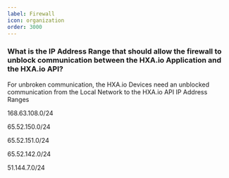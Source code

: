 ```yaml
---
label: Firewall
icon: organization
order: 3000
---
```


### What is the IP Address Range that should allow the firewall to unblock communication between the HXA.io Application and the HXA.io API?

For unbroken communication, the HXA.io Devices need an unblocked communication from the Local Network to the HXA.io API IP Address Ranges

168.63.108.0/24

65.52.150.0/24

65.52.151.0/24

65.52.142.0/24

51.144.7.0/24